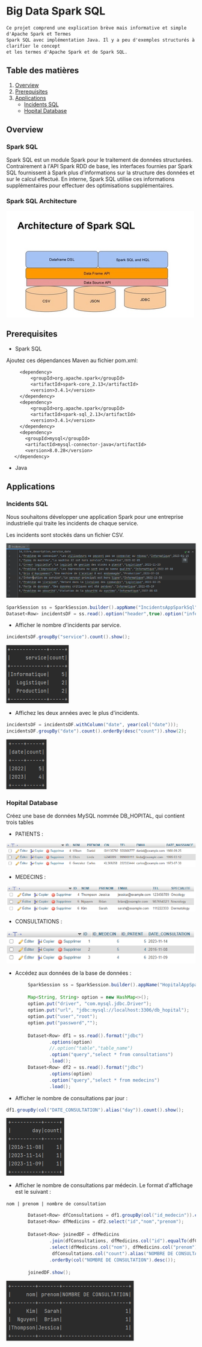 # Big Data Spark SQL


```
Ce projet comprend une explication brève mais informative et simple d'Apache Spark et Termes 
Spark SQL avec implémentation Java. Il y a peu d'exemples structurés à clarifier le concept 
et les termes d'Apache Spark et de Spark SQL.
```

## Table des matières
1. [Overview](#overview)
2. [Prerequisites](#prerequisites)
3. [Applications](#applications)
    * [Incidents SQL](#incidents-sql)
    * [Hopital Database](#hopital-database)


## Overview

### Spark SQL

Spark SQL est un module Spark pour le traitement de données structurées. Contrairement à l'API Spark RDD de base, les interfaces fournies par Spark SQL fournissent à Spark plus d'informations sur la structure des données et sur le calcul effectué. En interne, Spark SQL utilise ces informations supplémentaires pour effectuer des optimisations supplémentaires.

### Spark SQL Architecture

<img src="screens/10.jpg">

## Prerequisites

* Spark SQL

Ajoutez ces dépendances Maven au fichier pom.xml:

  ```maven
       <dependency>
           <groupId>org.apache.spark</groupId>
           <artifactId>spark-core_2.13</artifactId>
           <version>3.4.1</version>
       </dependency>
       <dependency>
           <groupId>org.apache.spark</groupId>
           <artifactId>spark-sql_2.13</artifactId>
           <version>3.4.1</version>
       </dependency>
       <dependency>
         <groupId>mysql</groupId>
         <artifactId>mysql-connector-java</artifactId>
         <version>8.0.28</version>
     </dependency>
  ```

* Java

## Applications

### Incidents SQL
Nous souhaitons développer une application Spark pour une entreprise industrielle qui traite les incidents de chaque service.

Les incidents sont stockés dans un fichier CSV.

<img src="screens/8.png">

```java
SparkSession ss = SparkSession.builder().appName("IncidentsAppSparkSql").master("local[*]").getOrCreate();
Dataset<Row> incidentsDF = ss.read().option("header",true).option("inferSchema",true).csv("incidents.csv");
```

* Afficher le nombre d'incidents par service.

```java
incidentsDF.groupBy("service").count().show();
```

<img src="screens/2.png">

* Affichez les deux années avec le plus d'incidents.

```java
incidentsDF = incidentsDF.withColumn("date", year(col("date")));
incidentsDF.groupBy("date").count().orderBy(desc("count")).show(2);
```

<img src="screens/1.png">

### Hopital Database

Créez une base de données MySQL nommée DB_HOPITAL, qui contient trois tables

* PATIENTS :

<img src="screens/7.png">

* MEDECINS :

<img src="screens/6.png">

* CONSULTATIONS :

<img src="screens/5.png">

* Accédez aux données de la base de données :

```java
        SparkSession ss = SparkSession.builder().appName("HopitalAppSparkSQL").master("local[*]").getOrCreate();

        Map<String, String> option = new HashMap<>();
        option.put("driver", "com.mysql.jdbc.Driver");
        option.put("url", "jdbc:mysql://localhost:3306/db_hopital");
        option.put("user","root");
        option.put("password","");

        Dataset<Row> df1 = ss.read().format("jdbc")
                .options(option)
                //.option("table","table_name")
                .option("query","select * from consultations")
                .load();
        Dataset<Row> df2 = ss.read().format("jdbc")
                .options(option)
                .option("query","select * from medecins")
                .load();
```

* Afficher le nombre de consultations par jour :

```java
df1.groupBy(col("DATE_CONSULTATION").alias("day")).count().show();
```

<img src="screens/3.png">

* Afficher le nombre de consultations par médecin. Le format d'affichage est le suivant :

`nom | prenom | nombre de consultation`

```java
        Dataset<Row> dfConsultations = df1.groupBy(col("id_medecin")).count();
        Dataset<Row> dfMedicins = df2.select("id","nom","prenom");

        Dataset<Row> joinedDF = dfMedicins
                .join(dfConsultations, dfMedicins.col("id").equalTo(dfConsultations.col("id_medecin")), "inner")
                .select(dfMedicins.col("nom"), dfMedicins.col("prenom"),
                 dfConsultations.col("count").alias("NOMBRE DE CONSULTATION"))
                .orderBy(col("NOMBRE DE CONSULTATION").desc());

        joinedDF.show();
```

<img src="screens/4.png">
